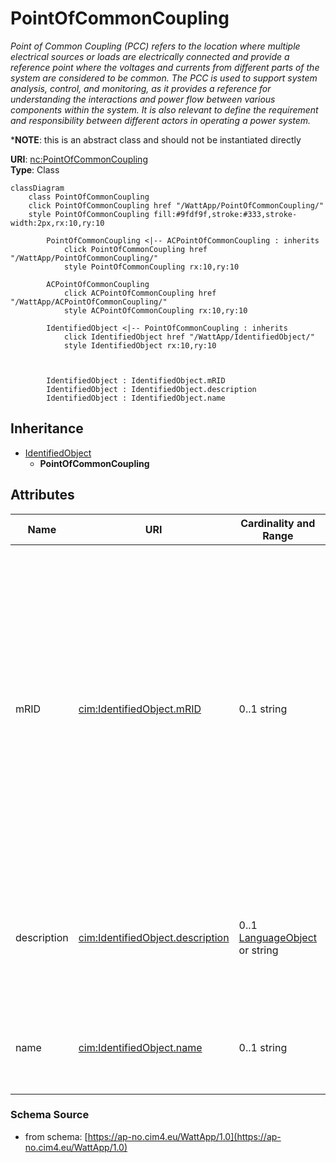 # PointOfCommonCoupling

_Point of Common Coupling (PCC) refers to the location where multiple electrical sources or loads are electrically connected and provide a reference point where the voltages and currents from different parts of the system are considered to be common. The PCC is used to support system analysis, control, and monitoring, as it provides a reference for understanding the interactions and power flow between various components within the system. It is also relevant to define the requirement and responsibility between different actors in operating a power system._

*__NOTE__: this is an abstract class and should not be instantiated directly

**URI**: [nc:PointOfCommonCoupling](https://cim4.eu/ns/nc#PointOfCommonCoupling)<br />
**Type**: Class

```mermaid
classDiagram
    class PointOfCommonCoupling
    click PointOfCommonCoupling href "/WattApp/PointOfCommonCoupling/"
    style PointOfCommonCoupling fill:#9fdf9f,stroke:#333,stroke-width:2px,rx:10,ry:10

        PointOfCommonCoupling <|-- ACPointOfCommonCoupling : inherits
            click PointOfCommonCoupling href "/WattApp/PointOfCommonCoupling/"
            style PointOfCommonCoupling rx:10,ry:10

        ACPointOfCommonCoupling
            click ACPointOfCommonCoupling href "/WattApp/ACPointOfCommonCoupling/"
            style ACPointOfCommonCoupling rx:10,ry:10

        IdentifiedObject <|-- PointOfCommonCoupling : inherits
            click IdentifiedObject href "/WattApp/IdentifiedObject/"
            style IdentifiedObject rx:10,ry:10



        IdentifiedObject : IdentifiedObject.mRID
        IdentifiedObject : IdentifiedObject.description
        IdentifiedObject : IdentifiedObject.name
```

## Inheritance
* [IdentifiedObject](IdentifiedObject.md)
    * **PointOfCommonCoupling**

## Attributes
| Name | URI | Cardinality and Range | Description | Inheritance |
| ---  | --- | --- | --- | --- |
| mRID | [cim:IdentifiedObject.mRID](https://cim.ucaiug.io/ns#IdentifiedObject.mRID) | 0..1 string | Master resource identifier issued by a model authority. The mRID is unique within an exchange context. Global uniqueness is easily achieved by using a UUID, as specified in RFC 4122, for the mRID. The use of UUID is strongly recommended.For CIMXML data files in RDF syntax conforming to IEC 61970-552, the mRID is mapped to rdf:ID or rdf:about attributes that identify CIM object elements. | IdentifiedObject |
| description | [cim:IdentifiedObject.description](https://cim.ucaiug.io/ns#IdentifiedObject.description) | 0..1 [LanguageObject](LanguageObject.md) or string | The description is a free human readable text describing or naming the object. It may be non unique and may not correlate to a naming hierarchy. | IdentifiedObject |
| name | [cim:IdentifiedObject.name](https://cim.ucaiug.io/ns#IdentifiedObject.name) | 0..1 string | The name is any free human readable and possibly non unique text naming the object. | IdentifiedObject |

### Schema Source
* from schema: [https://ap-no.cim4.eu/WattApp/1.0](https://ap-no.cim4.eu/WattApp/1.0)
